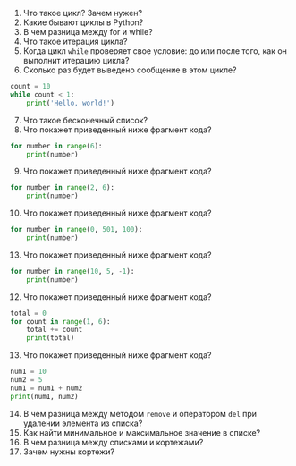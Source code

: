 1. Что такое цикл? Зачем нужен?
2. Какие бывают циклы в Python?
3. В чем разница между for и while?
4. Что такое итерация цикла?
5. Когда цикл `while` проверяет свое условие: до или после того, как он выполнит итерацию цикла?
6. Сколько раз будет выведено сообщение в этом цикле?
```python
count = 10
while count < 1:
    print('Hello, world!')
```

7. Что такое бесконечный список?
8. Что покажет приведенный ниже фрагмент кода?
```python
for number in range(6):
    print(number)
```

9. Что покажет приведенный ниже фрагмент кода?
```python
for number in range(2, 6):
    print(number)
```

10. Что покажет приведенный ниже фрагмент кода?
```python
for number in range(0, 501, 100):
	print(number)
```

13. Что покажет приведенный ниже фрагмент кода?
```python
for number in range(10, 5, -1):
	print(number)
```

12. Что покажет приведенный ниже фрагмент кода?
```python
total = 0
for count in range(1, 6):
	total += count
	print(total)
```

13. Что покажет приведенный ниже фрагмент кода?
```python
num1 = 10
num2 = 5
num1 = num1 + num2
print(num1, num2)
```

14. В чем разница между методом `remove` и оператором `del` при удалении элемента из списка?
15. Как найти минимальное и максимальное значение в списке?
16. В чем разница между списками и кортежами?
17. Зачем нужны кортежи?
